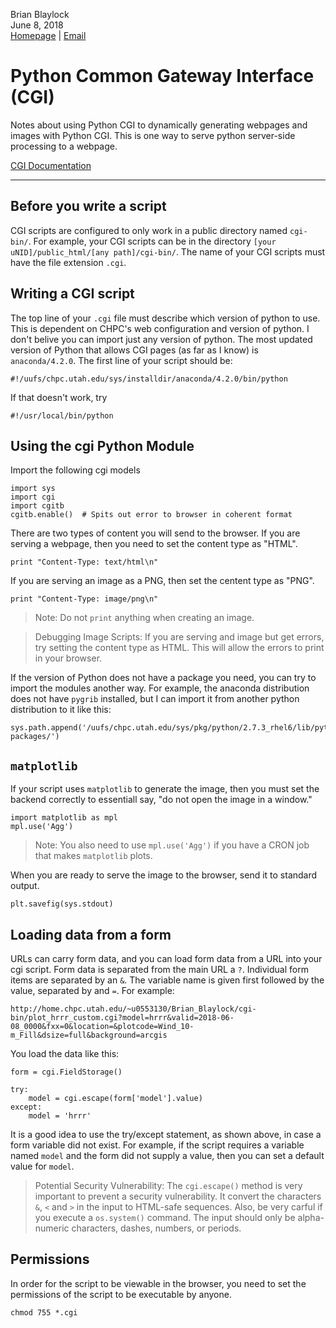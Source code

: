 Brian Blaylock  
June 8, 2018  
[Homepage](http://home.chpc.utah.edu/~u0553130/Brian_Blaylock/home.html) | 
[Email](mailto:brian.blaylock@utah.edu)

# Python Common Gateway Interface (CGI)

Notes about using Python CGI to dynamically generating webpages and images with Python CGI. This is one way to serve python server-side processing to a webpage.

[CGI Documentation](https://docs.python.org/2/library/cgi.html)

---

## Before you write a script
CGI scripts are configured to only work in a public directory named `cgi-bin/`. For example, your CGI scripts can be in the directory `[your uNID]/public_html/[any path]/cgi-bin/`. The name of your CGI scripts must have the file extension `.cgi`.

## Writing a CGI script
The top line of your `.cgi` file must describe which version of python to use. This is dependent on CHPC's web configuration and version of python. I don't belive you can import just any version of python. The most updated version of Python that allows CGI pages (as far as I know) is `anaconda/4.2.0`. The first line of your script should be:

    #!/uufs/chpc.utah.edu/sys/installdir/anaconda/4.2.0/bin/python

If that doesn't work, try

    #!/usr/local/bin/python

## Using the cgi Python Module
Import the following cgi models

    import sys
    import cgi
    import cgitb
    cgitb.enable()	# Spits out error to browser in coherent format

There are two types of content you will send to the browser. If you are serving a webpage, then you need to set the content type as "HTML". 
    
    print "Content-Type: text/html\n"  
    
If you are serving an image as a PNG, then set the centent type as "PNG".

    print "Content-Type: image/png\n"

> Note: Do not `print` anything when creating an image.

> Debugging Image Scripts: If you are serving and image but get errors, try setting the content type as HTML. This will allow the errors to print in your browser.

If the version of Python does not have a package you need, you can try to import the modules another way. For example, the anaconda distribution does not have `pygrib` installed, but I can import it from another python distribution to it like this:

    sys.path.append('/uufs/chpc.utah.edu/sys/pkg/python/2.7.3_rhel6/lib/python2.7/site-packages/')

## `matplotlib`
If your script uses `matplotlib` to generate the image, then you must set the backend correctly to essentiall say, "do not open the image in a window."

    import matplotlib as mpl
    mpl.use('Agg')

> Note: You also need to use `mpl.use('Agg')` if you have a CRON job that makes `matplotlib` plots.

When you are ready to serve the image to the browser, send it to standard output.

    plt.savefig(sys.stdout)

## Loading data from a form
URLs can carry form data, and you can load form data from a URL into your cgi script. Form data is separated from the main URL a `?`. Individual form items are separated by an `&`. The variable name is given first followed by the value, separated by and `=`. For example:

    http://home.chpc.utah.edu/~u0553130/Brian_Blaylock/cgi-bin/plot_hrrr_custom.cgi?model=hrrr&valid=2018-06-08_0000&fxx=0&location=&plotcode=Wind_10-m_Fill&dsize=full&background=arcgis

You load the data like this:
    
    form = cgi.FieldStorage()

    try:
        model = cgi.escape(form['model'].value)
    except:
        model = 'hrrr'

It is a good idea to use the try/except statement, as shown above, in case a form variable did not exist. For example, if the script requires a variable named `model` and the form did not supply a value, then you can set a default value for `model`. 

> Potential Security Vulnerability: The `cgi.escape()` method is very important to prevent a security vulnerability. It convert the characters `&`, `<` and `>` in the input to HTML-safe sequences. Also, be very carful if you execute a `os.system()` command. The input should only be alpha-numeric characters, dashes, numbers, or periods.

## Permissions
In order for the script to be viewable in the browser, you need to set the permissions of the script to be executable by anyone.

    chmod 755 *.cgi

